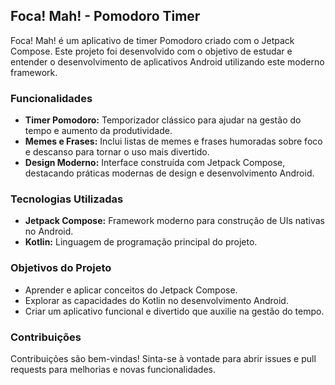 
## Foca! Mah! - Pomodoro Timer

Foca! Mah! é um aplicativo de timer Pomodoro criado com o Jetpack Compose. Este projeto foi desenvolvido com o objetivo de estudar e entender o desenvolvimento de aplicativos Android utilizando este moderno framework.

### Funcionalidades

- **Timer Pomodoro:** Temporizador clássico para ajudar na gestão do tempo e aumento da produtividade.
- **Memes e Frases:** Inclui listas de memes e frases humoradas sobre foco e descanso para tornar o uso mais divertido.
- **Design Moderno:** Interface construída com Jetpack Compose, destacando práticas modernas de design e desenvolvimento Android.

### Tecnologias Utilizadas

- **Jetpack Compose:** Framework moderno para construção de UIs nativas no Android.
- **Kotlin:** Linguagem de programação principal do projeto.

### Objetivos do Projeto

- Aprender e aplicar conceitos do Jetpack Compose.
- Explorar as capacidades do Kotlin no desenvolvimento Android.
- Criar um aplicativo funcional e divertido que auxilie na gestão do tempo.

### Contribuições

Contribuições são bem-vindas! Sinta-se à vontade para abrir issues e pull requests para melhorias e novas funcionalidades.
